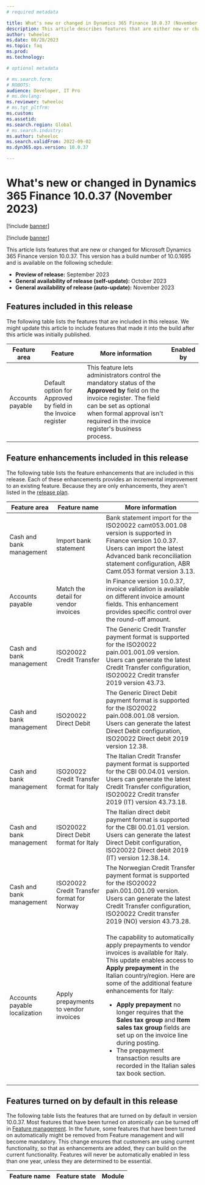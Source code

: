 ```yaml
---
# required metadata

title: What's new or changed in Dynamics 365 Finance 10.0.37 (November 2023)
description: This article describes features that are either new or changed in the Microsoft Dynamics 365 Finance version 10.0.37 preview release.
author: twheeloc
ms.date: 08/28/2023
ms.topic: faq
ms.prod: 
ms.technology: 

# optional metadata

# ms.search.form: 
# ROBOTS: 
audience: Developer, IT Pro
# ms.devlang: 
ms.reviewer: twheeloc
# ms.tgt_pltfrm: 
ms.custom: 
ms.assetid: 
ms.search.region: Global
# ms.search.industry: 
ms.author: twheeloc
ms.search.validFrom: 2022-09-02
ms.dyn365.ops.version: 10.0.37

---
```


# What's new or changed in Dynamics 365 Finance 10.0.37 (November 2023)

[!include [banner](../includes/banner.md)]

[!include [banner](../includes/preview-banner.md)]

This article lists features that are new or changed for Microsoft Dynamics 365 Finance version 10.0.37. This version has a build number of 10.0.1695 and is available on the following schedule:

- **Preview of release:** September 2023
- **General availability of release (self-update):** October 2023
- **General availability of release (auto-update):** November 2023

## Features included in this release

The following table lists the features that are included in this release. We might update this article to include features that made it into the build after this article was initially published.

| Feature area | Feature | More information | Enabled by |
|--------------|---------|------------------|------------|
| Accounts payable | Default option for Approved by field in the Invoice register | This feature lets administrators control the mandatory status of the **Approved by** field on the invoice register. The field can be set as optional when formal approval isn't required in the invoice register's business process. |

## Feature enhancements included in this release

The following table lists the feature enhancements that are included in this release. Each of these enhancements provides an incremental improvement to an existing feature. Because they are only enhancements, they aren't listed in the [release plan](/dynamics365/release-plan/2023wave1/finance-operations/dynamics365-finance).

| Feature area | Feature name | More information |
|--------------|--------------|------------------|
| Cash and bank management | Import bank statement | Bank statement import for the ISO20022 camt053.001.08 version is supported in Finance version 10.0.37. Users can import the latest Advanced bank reconciliation statement configuration, ABR Camt.053 format version 3.13. |
| Accounts payable | Match the detail for vendor invoices | In Finance version 10.0.37, invoice validation is available on different invoice amount fields. This enhancement provides specific control over the round-off amount. |
| Cash and bank management | ISO20022 Credit Transfer | The Generic Credit Transfer payment format is supported for the ISO20022 pain.001.001.09 version. Users can generate the latest Credit Transfer configuration, ISO20022 Credit transfer 2019 version 43.73. |
| Cash and bank management | ISO20022 Direct Debit | The Generic Direct Debit payment format is supported for the ISO20022 pain.008.001.08 version. Users can generate the latest Direct Debit configuration, ISO20022 Direct debit 2019 version 12.38. |
| Cash and bank management | ISO20022 Credit Transfer format for Italy | The Italian Credit Transfer payment format is supported for the CBI 00.04.01 version. Users can generate the latest Credit Transfer configuration, ISO20022 Credit transfer 2019 (IT) version 43.73.18. |
| Cash and bank management | ISO20022 Direct Debit format for Italy | The Italian direct debit payment format is supported for the CBI 00.01.01 version. Users can generate the latest Direct Debit configuration, ISO20022 Direct debit 2019 (IT) version 12.38.14. |
| Cash and bank management | ISO20022 Credit Transfer format for Norway | The Norwegian Credit Transfer payment format is supported for the ISO20022 pain.001.001.09 version. Users can generate the latest Credit Transfer configuration, ISO20022 Credit transfer 2019 (NO) version 43.73.28. |
| Accounts payable localization | Apply prepayments to vendor invoices | <p>The capability to automatically apply prepayments to vendor invoices is available for Italy. This update enables access to **Apply prepayment** in the Italian country/region. Here are some of the additional feature enhancements for Italy:</p><ul><li>**Apply prepayment** no longer requires that the **Sales tax group** and **Item sales tax group** fields are set up on the invoice line during posting.</li><li>The prepayment transaction results are recorded in the Italian sales tax book section.</li></ul> |

## Features turned on by default in this release

The following table lists the features that are turned on by default in version 10.0.37. Most features that have been turned on atomically can be turned off in [Feature management](../../fin-ops-core/fin-ops/get-started/feature-management/feature-management-overview.md). In the future, some features that have been turned on automatically might be removed from Feature management and will become mandatory. This change ensures that customers are using current functionality, so that as enhancements are added, they can build on the current functionality. Features will never be automatically enabled in less than one year, unless they are determined to be essential.

| Feature name | Feature state | Module |
|--------------|---------------|--------|
